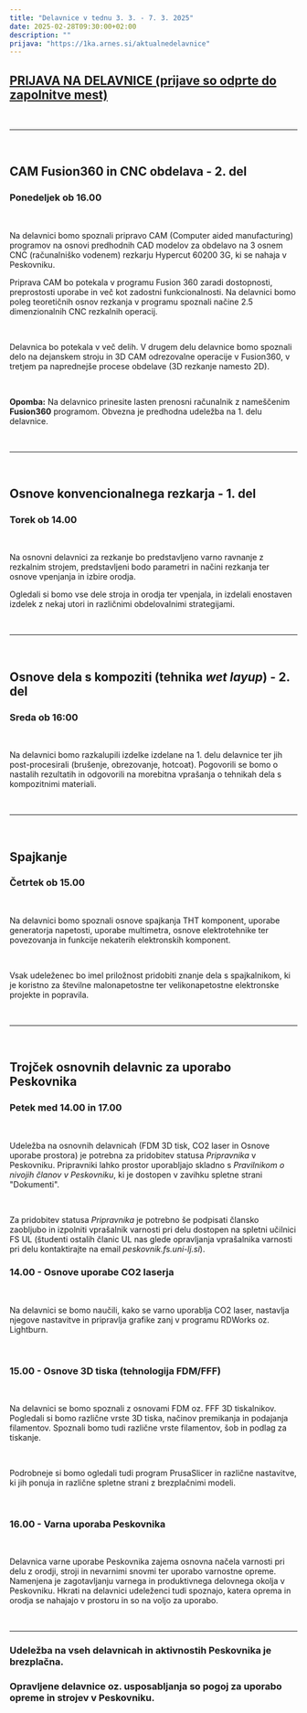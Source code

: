 ```yaml
---
title: "Delavnice v tednu 3. 3. - 7. 3. 2025"
date: 2025-02-28T09:30:00+02:00
description: ""
prijava: "https://1ka.arnes.si/aktualnedelavnice"
---
```


## [PRIJAVA NA DELAVNICE (prijave so odprte do zapolnitve mest)](https://1ka.arnes.si/aktualnedelavnice)

&nbsp;


---

&nbsp;

## CAM Fusion360 in CNC obdelava - 2. del
### Ponedeljek ob 16.00

&nbsp;


Na delavnici bomo spoznali pripravo CAM (Computer aided manufacturing) programov na osnovi predhodnih CAD modelov za obdelavo na 3 osnem CNC (računalniško vodenem) rezkarju Hypercut 60200 3G, ki se nahaja v Peskovniku. 

Priprava CAM bo potekala v programu Fusion 360 zaradi dostopnosti, preprostosti uporabe in več kot zadostni funkcionalnosti. Na delavnici bomo poleg teoretičnih osnov rezkanja v programu spoznali načine 2.5 dimenzionalnih CNC rezkalnih operacij. 

&nbsp;

Delavnica bo potekala v več delih. V drugem delu delavnice bomo spoznali delo na dejanskem stroju in 3D CAM odrezovalne operacije v Fusion360, v tretjem pa naprednejše procese obdelave (3D rezkanje namesto 2D).   

&nbsp;

**Opomba:** Na delavnico prinesite lasten prenosni računalnik z nameščenim **Fusion360** programom. Obvezna je predhodna udeležba na 1. delu delavnice.

&nbsp;

---


&nbsp;

## Osnove konvencionalnega rezkarja - 1. del
### Torek ob 14.00

&nbsp;

Na osnovni delavnici za rezkanje bo predstavljeno varno ravnanje z rezkalnim strojem, predstavljeni bodo parametri in načini rezkanja ter osnove vpenjanja in izbire orodja. 

Ogledali si bomo vse dele stroja in orodja ter vpenjala, in izdelali enostaven izdelek z nekaj utori in različnimi obdelovalnimi strategijami.

&nbsp;


---

&nbsp;

## Osnove dela s kompoziti (tehnika *wet layup*) - 2. del 
### Sreda ob 16:00

&nbsp;

Na delavnici bomo razkalupili izdelke izdelane na 1. delu delavnice ter jih post-procesirali (brušenje, obrezovanje, hotcoat). Pogovorili se bomo o nastalih rezultatih in odgovorili na morebitna vprašanja o tehnikah dela s kompozitnimi materiali.

&nbsp;

---

&nbsp;

## Spajkanje
### Četrtek ob 15.00

&nbsp;

Na delavnici bomo spoznali osnove spajkanja THT komponent, uporabe generatorja napetosti, uporabe multimetra, osnove elektrotehnike ter povezovanja in funkcije nekaterih elektronskih komponent.

&nbsp;

Vsak udeleženec bo imel priložnost pridobiti znanje dela s spajkalnikom, ki je koristno za številne malonapetostne ter velikonapetostne elektronske projekte in popravila.

&nbsp;

---

&nbsp;

## Trojček osnovnih delavnic za uporabo Peskovnika
### Petek med 14.00 in 17.00


&nbsp;

Udeležba na osnovnih delavnicah (FDM 3D tisk, CO2 laser in Osnove uporabe prostora) je potrebna za pridobitev statusa _Pripravnika_ v Peskovniku. Pripravniki lahko prostor uporabljajo skladno s _Pravilnikom o nivojih članov v Peskovniku_, ki je dostopen v zavihku spletne strani "Dokumenti".  

&nbsp;

Za pridobitev statusa _Pripravnika_ je potrebno še podpisati člansko zaobljubo in izpolniti vprašalnik varnosti pri delu dostopen na spletni učilnici FS UL (študenti ostalih članic UL nas glede opravljanja vprašalnika varnosti pri delu kontaktirajte na email *peskovnik.fs.uni-lj.si*). 

### 14.00 - Osnove uporabe CO2 laserja

&nbsp;

Na delavnici se bomo naučili, kako se varno uporablja CO2 laser, nastavlja njegove nastavitve in pripravlja grafike zanj v programu RDWorks oz. Lightburn. 

&nbsp;



### 15.00 - Osnove 3D tiska (tehnologija FDM/FFF)

&nbsp;

Na delavnici se bomo spoznali z osnovami FDM oz. FFF 3D tiskalnikov. Pogledali si bomo različne vrste 3D tiska, načinov premikanja in podajanja filamentov. Spoznali bomo tudi različne vrste filamentov, šob in podlag za tiskanje.

&nbsp;

Podrobneje si bomo ogledali  tudi program PrusaSlicer in različne nastavitve, ki jih ponuja in različne spletne strani z brezplačnimi modeli. 

&nbsp;

### 16.00 - Varna uporaba Peskovnika

&nbsp;

Delavnica varne uporabe Peskovnika zajema osnovna načela varnosti pri delu z orodji, stroji in nevarnimi snovmi ter uporabo varnostne opreme. Namenjena je zagotavljanju varnega in produktivnega delovnega okolja v Peskovniku. Hkrati na delavnici udeleženci tudi spoznajo, katera oprema in orodja se nahajajo v prostoru in so na voljo za uporabo. 

&nbsp;

---



### Udeležba na vseh delavnicah in aktivnostih Peskovnika je brezplačna. 
### Opravljene delavnice oz. usposabljanja so pogoj za uporabo opreme in strojev v Peskovniku.
